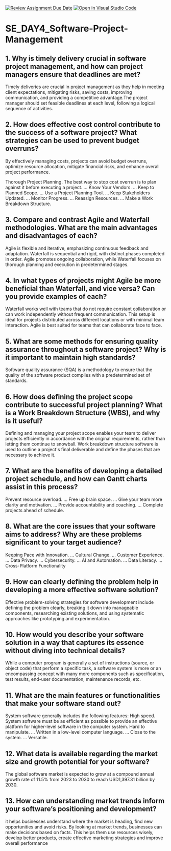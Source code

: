 [![Review Assignment Due Date](https://classroom.github.com/assets/deadline-readme-button-22041afd0340ce965d47ae6ef1cefeee28c7c493a6346c4f15d667ab976d596c.svg)](https://classroom.github.com/a/9pw6JKcu)
[![Open in Visual Studio Code](https://classroom.github.com/assets/open-in-vscode-2e0aaae1b6195c2367325f4f02e2d04e9abb55f0b24a779b69b11b9e10269abc.svg)](https://classroom.github.com/online_ide?assignment_repo_id=17038129&assignment_repo_type=AssignmentRepo)
# SE_DAY4_Software-Project-Management
## 1. Why is timely delivery crucial in software project management, and how can project managers ensure that deadlines are met?

Timely deliveries are crucial in project management as they help in meeting client expectations, mitigating risks, saving costs, improving communication, and providing a competitive advantage.The project manager should set feasible deadlines at each level, following a logical sequence of activities.

## 2. How does effective cost control contribute to the success of a software project? What strategies can be used to prevent budget overruns?
By effectively managing costs, projects can avoid budget overruns, optimize resource allocation, mitigate financial risks, and enhance overall project performance.

Thorough Project Planning. The best way to stop cost overrun is to plan against it before executing a project. ...
Know Your Vendors. ...
Keep to Planned Scope. ...
Use a Project Planning Tool. ...
Keep Stakeholders Updated. ...
Monitor Progress. ...
Reassign Resources. ...
Make a Work Breakdown Structure.

## 3. Compare and contrast Agile and Waterfall methodologies. What are the main advantages and disadvantages of each?

Agile is flexible and iterative, emphasizing continuous feedback and adaptation. Waterfall is sequential and rigid, with distinct phases completed in order. Agile promotes ongoing collaboration, while Waterfall focuses on thorough planning and execution in predetermined stages.

## 4. In what types of projects might Agile be more beneficial than Waterfall, and vice versa? Can you provide examples of each?
Waterfall works well with teams that do not require constant collaboration or can work independently without frequent communication. This setup is ideal for projects distributed across different locations or with minimal team interaction. Agile is best suited for teams that can collaborate face to face.

## 5. What are some methods for ensuring quality assurance throughout a software project? Why is it important to maintain high standards?

Software quality assurance (SQA) is a methodology to ensure that the quality of the software product complies with a predetermined set of standards.
## 6. How does defining the project scope contribute to successful project planning? What is a Work Breakdown Structure (WBS), and why is it useful?
Defining and managing your project scope enables your team to deliver projects efficiently in accordance with the original requirements, rather than letting them continue to snowball.
Work breakdown structure software is used to outline a project's final deliverable and define the phases that are necessary to achieve it.

## 7. What are the benefits of developing a detailed project schedule, and how can Gantt charts assist in this process?


Prevent resource overload. ...
Free up brain space. ...
Give your team more clarity and motivation. ...
Provide accountability and coaching. ...
Complete projects ahead of schedule.
## 8. What are the core issues that your software aims to address? Why are these problems significant to your target audience?
Keeping Pace with Innovation. ...
Cultural Change. ...
Customer Experience. ...
Data Privacy. ...
Cybersecurity. ...
AI and Automation. ...
Data Literacy. ...
Cross-Platform Functionality
## 9. How can clearly defining the problem help in developing a more effective software solution?
Effective problem-solving strategies for software development include defining the problem clearly, breaking it down into manageable components, researching existing solutions, and using systematic approaches like prototyping and experimentation.

## 10. How would you describe your software solution in a way that captures its essence without diving into technical details?
While a computer program is generally a set of instructions (source, or object code) that perform a specific task, a software system is more or an encompassing concept with many more components such as specification, test results, end-user documentation, maintenance records, etc.
## 11. What are the main features or functionalities that make your software stand out?
System software generally includes the following features:
High speed. System software must be as efficient as possible to provide an effective platform for higher-level software in the computer system.
Hard to manipulate. ...
Written in a low-level computer language. ...
Close to the system. ...
Versatile.

## 12. What data is available regarding the market size and growth potential for your software?
The global software market is expected to grow at a compound annual growth rate of 11.5% from 2023 to 2030 to reach USD1,397.31 billion by 2030.

## 13. How can understanding market trends inform your software’s positioning and development?
it helps businesses understand where the market is heading, find new opportunities and avoid risks. By looking at market trends, businesses can make decisions based on facts. This helps them use resources wisely, develop better products, create effective marketing strategies and improve overall performance
